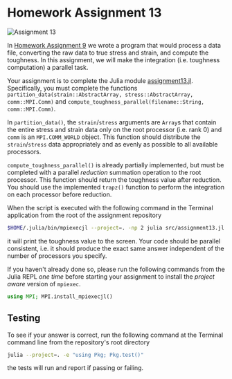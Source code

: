 # Homework Assignment 13

![Assignment 13](https://github.com/PGE383-HPC/assignment13/actions/workflows/main.yml/badge.svg)


In [Homework Assignment 9](https://github.com/PGE383-HPC/assignment9) we wrote a program that would process a data file, converting the raw data to true stress and strain, and compute the toughness.  In this assignment, we will make the integration (i.e. toughness computation) a parallel task.

Your assignment is to complete the Julia module [assignment13.jl](src/assignment13.jl).  Specifically, you must complete the functions `partition_data(strain::AbstractArray, stress::AbstractArray, comm::MPI.Comm)` and `compute_toughness_parallel(filename::String, comm::MPI.Comm)`. 

In `partition_data()`, the `strain`/`stress` arguments are `Array`s that contain the entire stress and strain data only on the root processor (i.e. rank 0) and `comm` is an `MPI.COMM_WORLD` object.  This function should distribute the `strain`/`stress` data appropriately and as evenly as possible to all available processors.

`compute_toughness_parallel()` is already partially implemented, but must be completed with a parallel *reduction* summation operation to the root processor.  This function should return the toughness value after reduction. You should use the implemented `trapz()` function to perform the integration on each processor before reduction.

When the script is executed with the following command in the Terminal application from the root of the assignment repository

```bash
$HOME/.julia/bin/mpiexecjl --project=. -np 2 julia src/assignment13.jl 'data/data.csv'
```

it will print the toughness value to the screen. Your code should be parallel consistent, i.e. it should produce the exact same answer independent of the number of processors you specify.

If you haven't already done so, please run the following commands from the Julia REPL *one time* before starting your assignment to install the *project aware* version of `mpiexec`.

```julia
using MPI; MPI.install_mpiexecjl()
```

## Testing

To see if your answer is correct, run the following command at the Terminal
command line from the repository's root directory

```bash
julia --project=. -e "using Pkg; Pkg.test()"
```

the tests will run and report if passing or failing.
